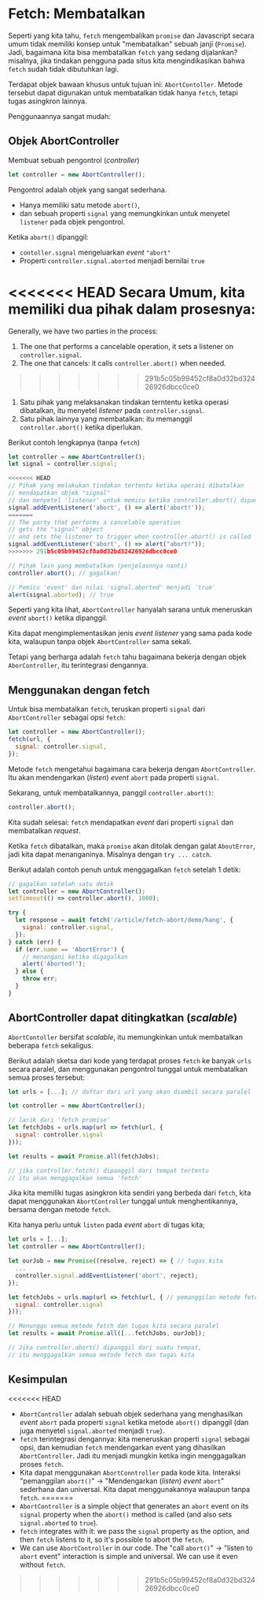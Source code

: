 # Fetch: Membatalkan

Seperti yang kita tahu, `fetch` mengembalikan `promise` dan Javascript secara umum tidak memiliki konsep untuk "membatalkan" sebuah janji (`Promise`). Jadi, bagaimana kita bisa membatalkan `fetch` yang sedang dijalankan? misalnya, jika tindakan pengguna pada situs kita mengindikasikan bahwa `fetch` sudah tidak dibutuhkan lagi.

Terdapat objek bawaan khusus untuk tujuan ini: `AbortContoller`. Metode tersebut dapat digunakan untuk membatalkan tidak hanya `fetch`, tetapi tugas asingkron lainnya.

Penggunaannya sangat mudah:

## Objek AbortController

Membuat sebuah pengontrol (_controller_)

```js
let controller = new AbortController();
```

Pengontrol adalah objek yang sangat sederhana.

- Hanya memiliki satu metode `abort()`,
- dan sebuah properti `signal` yang memungkinkan untuk menyetel `listener` pada objek pengontrol.

Ketika `abort()` dipanggil:

- `contoller.signal` mengeluarkan _event_ `"abort"`
- Properti `controller.signal.aborted` menjadi bernilai `true`

<<<<<<< HEAD
Secara Umum, kita memiliki dua pihak dalam prosesnya:
=======
Generally, we have two parties in the process:
1. The one that performs a cancelable operation, it sets a listener on `controller.signal`.
2. The one that cancels: it calls `controller.abort()` when needed.
>>>>>>> 291b5c05b99452cf8a0d32bd32426926dbcc0ce0

1. Satu pihak yang melaksanakan tindakan terntentu ketika operasi dibatalkan, itu menyetel _listener_ pada `controller.signal`.
2. Satu pihak lainnya yang membatalkan: itu memanggil `controller.abort()` ketika diperlukan.

Berikut contoh lengkapnya (tanpa `fetch`)

```js run
let controller = new AbortController();
let signal = controller.signal;

<<<<<<< HEAD
// Pihak yang melakukan tindakan tertentu ketika operasi dibatalkan
// mendapatkan objek "signal"
// dan menyetel 'listener' untuk memicu ketika controller.abort() dipanggil
signal.addEventListener('abort', () => alert('abort!'));
=======
// The party that performs a cancelable operation
// gets the "signal" object
// and sets the listener to trigger when controller.abort() is called
signal.addEventListener('abort', () => alert("abort!"));
>>>>>>> 291b5c05b99452cf8a0d32bd32426926dbcc0ce0

// Pihak lain yang membatalkan (penjelasnnya nanti)
controller.abort(); // gagalkan!

// Pemicu 'event' dan nilai 'signal.aborted' menjadi 'true'
alert(signal.aborted); // true
```

Seperti yang kita lihat, `AbortController` hanyalah sarana untuk meneruskan _event_ `abort()` ketika dipanggil.

Kita dapat mengimplementasikan jenis _event listener_ yang sama pada kode kita, walaupun tanpa objek `AbortController` sama sekali.

Tetapi yang berharga adalah `fetch` tahu bagaimana bekerja dengan objek `AborController`, itu terintegrasi dengannya.

## Menggunakan dengan fetch

Untuk bisa membatalkan `fetch`, teruskan properti `signal` dari `AbortController` sebagai opsi `fetch`:

```js
let controller = new AbortController();
fetch(url, {
  signal: controller.signal,
});
```

Metode `fetch` mengetahui bagaimana cara bekerja dengan `AbortController`. Itu akan mendengarkan (_listen_) _event_ `abort` pada properti `signal`.

Sekarang, untuk membatalkannya, panggil `controller.abort()`:

```js
controller.abort();
```

Kita sudah selesai: `fetch` mendapatkan _event_ dari properti `signal` dan membatalkan _request_.

Ketika `fetch` dibatalkan, maka `promise` akan ditolak dengan galat `AboutError`, jadi kita dapat menanganinya. Misalnya dengan `try ... catch`.

Berikut adalah contoh penuh untuk menggagalkan `fetch` setelah 1 detik:

```js run async
// gagalkan setelah satu detik
let controller = new AbortController();
setTimeout(() => controller.abort(), 1000);

try {
  let response = await fetch('/article/fetch-abort/demo/hang', {
    signal: controller.signal,
  });
} catch (err) {
  if (err.name == 'AbortError') {
    // menangani ketika digagalkan
    alert('Aborted!');
  } else {
    throw err;
  }
}
```

## AbortController dapat ditingkatkan (_scalable_)

`AbortContoller` bersifat _scalable_, itu memungkinkan untuk membatalkan beberapa `fetch` sekaligus.

Berikut adalah sketsa dari kode yang terdapat proses `fetch` ke banyak `urls` secara paralel, dan menggunakan pengontrol tunggal untuk membatalkan semua proses tersebut:

```js
let urls = [...]; // daftar dari url yang akan diambil secara paralel

let controller = new AbortController();

// larik dari 'fetch promise'
let fetchJobs = urls.map(url => fetch(url, {
  signal: controller.signal
}));

let results = await Promise.all(fetchJobs);

// jika controller.fetch() dipanggil dari tempat tertentu
// itu akan menggagalkan semua 'fetch'
```

Jika kita memiliki tugas asingkron kita sendiri yang berbeda dari `fetch`, kita dapat menggunakan `AbortController` tunggal untuk menghentikannya, bersama dengan metode `fetch`.

Kita hanya perlu untuk `listen` pada _event_ `abort` di tugas kita;

```js
let urls = [...];
let controller = new AbortController();

let ourJob = new Promise((resolve, reject) => { // tugas kita
  ...
  controller.signal.addEventListener('abort', reject);
});

let fetchJobs = urls.map(url => fetch(url, { // pemanggilan metode fetch
  signal: controller.signal
}));

// Menunggu semua metode fetch dan tugas kita secara paralel
let results = await Promise.all([...fetchJobs, ourJob]);

// Jika controller.abort() dipanggil dari suatu tempat,
// itu menggagalkan semua metode fetch dan tugas kita
```

## Kesimpulan

<<<<<<< HEAD
- `AbortController` adalah sebuah objek sederhana yang menghasilkan _event_ `abort` pada properti `signal` ketika metode `abort()` dipanggil (dan juga menyetel `signal.aborted` menjadi `true`).
- `fetch` terintegrasi dengannya: kita meneruskan properti `signal` sebagai opsi, dan kemudian `fetch` mendengarkan event yang dihasilkan `AbortController`. Jadi itu menjadi mungkin ketika ingin menggagalkan proses `fetch`.
- Kita dapat menggunakan `AbortConntroller` pada kode kita. Interaksi "pemanggilan `abort()`" -> "Mendengarkan (_listen_) _event_ `abort`" sederhana dan universal. Kita dapat menggunakannya walaupun tanpa `fetch`.
=======
- `AbortController` is a simple object that generates an `abort` event on its `signal` property when the `abort()` method is called (and also sets `signal.aborted` to `true`).
- `fetch` integrates with it: we pass the `signal` property as the option, and then `fetch` listens to it, so it's possible to abort the `fetch`.
- We can use `AbortController` in our code. The "call `abort()`" -> "listen to `abort` event" interaction is simple and universal. We can use it even without `fetch`.
>>>>>>> 291b5c05b99452cf8a0d32bd32426926dbcc0ce0
